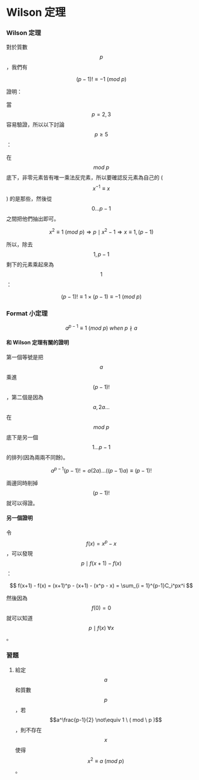 # Wilson 定理

### Wilson 定理

對於質數 $$p$$，我們有

$$
(p-1)! \equiv -1 \ (mod \ p)
$$

證明：

當 $$p=2,3$$ 容易驗證，所以以下討論 $$p \geq 5$$：

在 $$mod \ p$$ 底下，非零元素皆有唯一乘法反完素，所以要確認反元素為自己的 ($$x^{-1} \equiv x$$) 的是那些，然後從 $$0...p-1$$ 之間把他們抽出即可。

$$
x^2 \equiv 1\ (mod \ p) \Rightarrow p \mid x^2 -1  \Rightarrow x \equiv 1, (p-1)
$$

​所以，除去 $$1, p-1$$ 剩下的元素乘起來為 $$1$$：​

$$
(p-1)! \equiv 1 \times (p-1) \equiv -1 \ (mod \ p)
$$

### ​Format 小定理

$$
a^{p-1} \equiv 1 \ (mod \ p) \ when \ p \nmid a
$$

#### 和 Wilson 定理有關的證明

第一個等號是把 $$a$$ 乘進 $$(p-1)!$$，第二個是因為 $$a, 2a...$$ 在 $$mod \ p$$ 底下是另一個 $$1...p-1$$ 的排列(因為兩兩不同餘)。

$$
a^{p-1}(p-1)! = a (2a)...((p-1)a) \equiv (p-1)!
$$

兩邊同時削掉 $$(p-1)!$$​就可以得證。

#### 另一個證明

令 $$f(x) = x^p - x$$​，可以發現 $$p \mid f(x+1) - f(x)$$：

$$
f(x+1) - f(x) = (x+1)^p - (x+1) - (x^p - x) = \sum_{i = 1}^{p-1}C_i^px^i
$$

​然後因為 $$f(0) = 0$$​就可以知道 $$p \mid f(x) \ \forall x$$。

### 習題

1. 給定 $$a$$ 和質數 $$p$$ ，若 $$a^\frac{p-1}{2} \not\equiv 1 \ ( mod \ p )$$，​則不存在 $$x$$ 使得 $$x^2 \equiv a \ (mod \ p)$$​。
